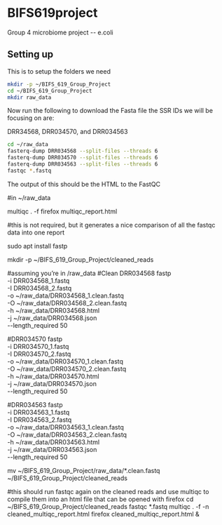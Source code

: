 # BIFS619project

Group 4 microbiome project -- e.coli


## Setting up

This is to setup the folders we need

```bash
mkdir -p ~/BIFS_619_Group_Project
cd ~/BIFS_619_Group_Project
mkdir raw_data
```

Now run the following to download the Fasta file
the SSR IDs we will be focusing on are:

DRR34568, DRR034570, and DRR034563

```bash
cd ~/raw_data
fasterq-dump DRR034568 --split-files --threads 6
fasterq-dump DRR034570 --split-files --threads 6
fasterq-dump DRR034563 --split-files --threads 6
fastqc *.fastq
```

The output of this should be the HTML to the FastQC 

#in ~/raw_data

multiqc . -f 
firefox multiqc_report.html

#this is not required, but it generates a nice comparison of all the fastqc data into one report

sudo apt install fastp

mkdir -p ~/BIFS_619_Group_Project/cleaned_reads

#assuming you’re in /raw_data
#Clean DRR034568
fastp \
-i DRR034568_1.fastq \
-I DRR034568_2.fastq \
-o ~/raw_data/DRR034568_1.clean.fastq \
-O ~/raw_data/DRR034568_2.clean.fastq \
-h ~/raw_data/DRR034568.html \
 -j ~/raw_data/DRR034568.json \
      --length_required 50

#DRR034570
fastp \
  -i DRR034570_1.fastq \
  -I DRR034570_2.fastq \
  -o ~/raw_data/DRR034570_1.clean.fastq \
  -O ~/raw_data/DRR034570_2.clean.fastq \
  -h ~/raw_data/DRR034570.html \
  -j ~/raw_data/DRR034570.json \
  --length_required 50

#DRR034563
fastp \
  -i DRR034563_1.fastq \
  -I DRR034563_2.fastq \
  -o ~/raw_data/DRR034563_1.clean.fastq \
  -O ~/raw_data/DRR034563_2.clean.fastq \
  -h ~/raw_data/DRR034563.html \
  -j ~/raw_data/DRR034563.json \
  --length_required 50

mv ~/BIFS_619_Group_Project/raw_data/*.clean.fastq ~/BIFS_619_Group_Project/cleaned_reads

#this should run fastqc again on the cleaned reads and use multiqc to compile them into an html file that can be opened with firefox
cd ~/BIFS_619_Group_Project/cleaned_reads
fastqc *.fastq
multiqc . -f -n cleaned_multiqc_report.html
firefox cleaned_multiqc_report.html & 



